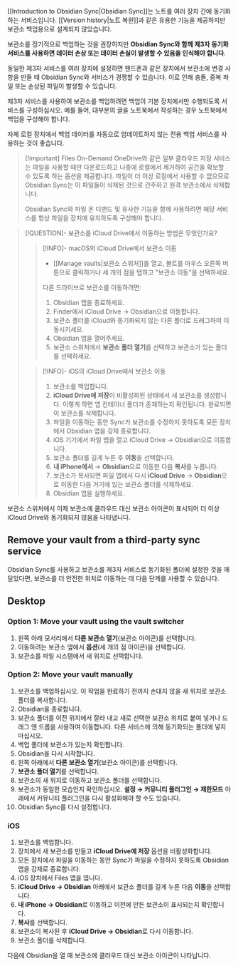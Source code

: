 [[Introduction to Obsidian Sync|Obsidian Sync]]는 노트를 여러 장치 간에 동기화하는 서비스입니다. [[Version history|노트 복원]]과 같은 유용한 기능을 제공하지만 보관소 백업용으로 설계되지 않았습니다.

보관소를 정기적으로 백업하는 것을 권장하지만 **Obsidian Sync와 함께 제3자 동기화 서비스를 사용하면 데이터 손상 또는 데이터 손실이 발생할 수 있음을 인식해야 합니다**.

동일한 제3자 서비스를 여러 장치에 설정하면 핸드폰과 같은 장치에서 보관소에 변경 사항을 만들 때 Obsidian Sync와 서비스가 경쟁할 수 있습니다. 이로 인해 충돌, 중복 파일 또는 손상된 파일이 발생할 수 있습니다.

제3자 서비스를 사용하여 보관소를 백업하려면 백업이 기본 장치에서만 수행되도록 서비스를 구성하십시오. 예를 들어, 대부분의 글을 노트북에서 작성하는 경우 노트북에서 백업을 구성해야 합니다.

자체 로컬 장치에서 백업 데이터를 자동으로 업데이트하지 않는 전용 백업 서비스를 사용하는 것이 좋습니다.

> [!important] Files On-Demand
> OneDrive와 같은 일부 클라우드 저장 서비스는 파일을 사용할 때만 다운로드하고 나중에 로컬에서 제거하여 공간을 확보할 수 있도록 하는 옵션을 제공합니다. 파일이 더 이상 로컬에서 사용할 수 없으므로 Obsidian Sync는 이 파일들이 삭제된 것으로 간주하고 원격 보관소에서 삭제합니다.
> 
> Obsidian Sync와 파일 온 디맨드 및 유사한 기능을 함께 사용하려면 해당 서비스를 항상 파일을 장치에 유지하도록 구성해야 합니다.

> [!QUESTION]- 보관소를 iCloud Drive에서 이동하는 방법은 무엇인가요?
> > [!INFO]- macOS의 iCloud Drive에서 보관소 이동
> > - [[Manage vaults|보관소 스위처]]를 열고, 볼트를 마우스 오른쪽 버튼으로 클릭하거나 세 개의 점을 탭하고 "보관소 이동"을 선택하세요. 
>   > 
> > 다른 드라이브로 보관소를 이동하려면:
> > 1. Obsidian 앱을 종료하세요. 
> > 2. Finder에서 iCloud Drive → Obsidian으로 이동합니다.
> > 3. 보관소 폴더를 iCloud와 동기화되지 않는 다른 폴더로 드래그하여 이동시키세요.
> > 4. Obsidian 앱을 열어주세요. 
> > 5. 보관소 스위처에서 **보관소 폴더 열기**를 선택하고 보관소가 있는 폴더를 선택하세요.
>   
> > [!INFO]- iOS의 iCloud Drive에서 보관소 이동
> > 1. 보관소를 백업합니다.
> > 2. **iCloud Drive에 저장**이 비활성화된 상태에서 새 보관소를 생성합니다. 이렇게 하면 앱 컨테이너 폴더가 존재하는지 확인됩니다. 완료되면 이 보관소를 삭제합니다.
> > 3. 파일을 이동하는 동안 Sync가 보관소를 수정하지 못하도록 모든 장치에서 Obsidian 앱을 강제 종료합니다.
> > 4. iOS 기기에서 파일 앱을 열고 iCloud Drive → Obsidian으로 이동합니다.
> > 5. 보관소 폴더를 길게 누른 후 **이동**을 선택합니다.
> > 6. **내 iPhone에서** → **Obsidian**으로 이동한 다음 **복사**를 누릅니다.
> > 7. 보관소가 복사되면 파일 앱에서 다시 **iCloud Drive** → **Obsidian**으로 이동한 다음 거기에 있는 보관소 폴더를 삭제하세요.
> > 8. Obsidian 앱을 실행하세요.

보관소 스위처에서 이제 보관소에 클라우드 대신 보관소 아이콘이 표시되어 더 이상 iCloud Drive와 동기화되지 않음을 나타냅니다.
## Remove your vault from a third-party sync service

Obsidian Sync를 사용하고 보관소를 제3자 서비스로 동기화된 폴더에 설정한 것을 깨달았다면, 보관소를 더 안전한 위치로 이동하는 데 다음 단계를 사용할 수 있습니다.

## Desktop

### Option 1: Move your vault using the vault switcher

1. 왼쪽 아래 모서리에서 **다른 보관소 열기**(보관소 아이콘)를 선택합니다.
2. 이동하려는 보관소 옆에서 **옵션**(세 개의 점 아이콘)을 선택합니다.
3. 보관소를 파일 시스템에서 새 위치로 선택합니다.

### Option 2: Move your vault manually

 1. 보관소를 백업하십시오. 이 작업을 완료하기 전까지 손대지 않을 새 위치로 보관소 폴더를 복사합니다.
2. Obsidian을 종료합니다.
3. 보관소 폴더를 이전 위치에서 잘라 내고 새로 선택한 보관소 위치로 붙여 넣거나 드래그 앤 드롭을 사용하여 이동합니다. 다른 서비스에 의해 동기화되는 폴더에 넣지 마십시오.
4. 백업 폴더에 보관소가 있는지 확인합니다.
5. Obsidian을 다시 시작합니다.
6. 왼쪽 아래에서 **다른 보관소 열기**(보관소 아이콘)를 선택합니다.
7. **보관소 폴더 열기**를 선택합니다.
8. 보관소의 새 위치로 이동하고 보관소 폴더를 선택합니다.
9. 보관소가 동일한 모습인지 확인하십시오. **설정 → 커뮤니티 플러그인 → 제한모드** 아래에서 커뮤니티 플러그인을 다시 활성화해야 할 수도 있습니다.
10. Obsidian Sync를 다시 설정합니다. 

### iOS

1. 보관소를 백업합니다.
2. 장치에서 새 보관소를 만들고 **iCloud Drive에 저장** 옵션을 비활성화합니다.
3. 모든 장치에서 파일을 이동하는 동안 Sync가 파일을 수정하지 못하도록 Obsidian 앱을 강제로 종료합니다.
4. iOS 장치에서 Files 앱을 엽니다.
5. **iCloud Drive → Obsidian** 아래에서 보관소 폴더를 길게 누른 다음 **이동**을 선택합니다.
6. **내 iPhone → Obsidian**로 이동하고 이전에 만든 보관소이 표시되는지 확인합니다.
7. **복사**를 선택합니다.
8. 보관소이 복사된 후 **iCloud Drive → Obsidian**로 다시 이동합니다.
9. 보관소 폴더를 삭제합니다.

다음에 Obsidian을 열 때 보관소에 클라우드 대신 보관소 아이콘이 나타납니다.
